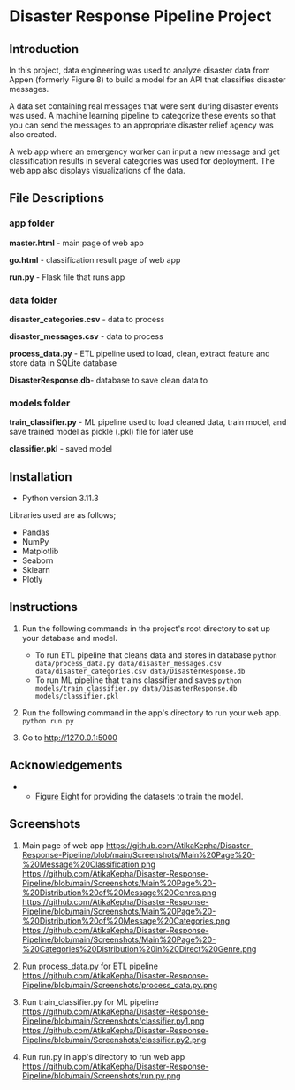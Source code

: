 # Disaster Response Pipeline Project 

## Introduction
In this project, data engineering was used to analyze disaster data from Appen (formerly Figure 8) to build a model for an API that classifies disaster messages.

A data set containing real messages that were sent during disaster events was used. A machine learning pipeline to categorize these events so that you can send the messages to an appropriate disaster relief agency was also created.

A web app where an emergency worker can input a new message and get classification results in several categories was used for deployment. The web app also displays visualizations of the data. 


## File Descriptions

### app folder
**master.html** - main page of web app

**go.html** - classification result page of web app

**run.py** - Flask file that runs app

### data folder
**disaster_categories.csv** - data to process 

**disaster_messages.csv** - data to process

**process_data.py** - ETL pipeline used to load, clean, extract feature and store data in SQLite database

**DisasterResponse.db**- database to save clean data to

### models folder
**train_classifier.py** - ML pipeline used to load cleaned data, train model, and save trained model as pickle (.pkl) file for later use

**classifier.pkl** - saved model 


## Installation
* Python version 3.11.3

Libraries used are as follows;
* Pandas
* NumPy
* Matplotlib
* Seaborn
* Sklearn
* Plotly

## Instructions
1. Run the following commands in the project's root directory to set up your database and model.

    - To run ETL pipeline that cleans data and stores in database
        `python data/process_data.py data/disaster_messages.csv data/disaster_categories.csv data/DisasterResponse.db`
    - To run ML pipeline that trains classifier and saves
        `python models/train_classifier.py data/DisasterResponse.db models/classifier.pkl`

2. Run the following command in the app's directory to run your web app.
    `python run.py`

3. Go to http://127.0.0.1:5000

## Acknowledgements
* * [Figure Eight](https://www.figure-eight.com/) for providing the datasets to train the model.

## Screenshots
1. Main page of web app
https://github.com/AtikaKepha/Disaster-Response-Pipeline/blob/main/Screenshots/Main%20Page%20-%20Message%20Classification.png
https://github.com/AtikaKepha/Disaster-Response-Pipeline/blob/main/Screenshots/Main%20Page%20-%20Distribution%20of%20Message%20Genres.png
https://github.com/AtikaKepha/Disaster-Response-Pipeline/blob/main/Screenshots/Main%20Page%20-%20Distribution%20of%20Message%20Categories.png
https://github.com/AtikaKepha/Disaster-Response-Pipeline/blob/main/Screenshots/Main%20Page%20-%20Categories%20Distribution%20in%20Direct%20Genre.png

2. Run process_data.py for ETL pipeline
https://github.com/AtikaKepha/Disaster-Response-Pipeline/blob/main/Screenshots/process_data.py.png

3. Run train_classifier.py for ML pipeline
https://github.com/AtikaKepha/Disaster-Response-Pipeline/blob/main/Screenshots/classifier.py1.png
https://github.com/AtikaKepha/Disaster-Response-Pipeline/blob/main/Screenshots/classifier.py2.png

6. Run run.py in app's directory to run web app
https://github.com/AtikaKepha/Disaster-Response-Pipeline/blob/main/Screenshots/run.py.png
